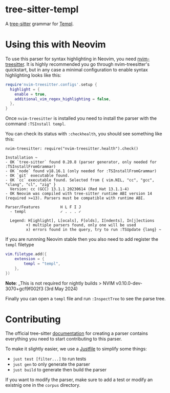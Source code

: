 # tree-sitter-templ

A [tree-sitter](https://github.com/tree-sitter/tree-sitter) grammar for [Templ](https://templ.guide).

# Using this with Neovim

To use this parser for syntax highlighting in Neovim, you need [nvim-treesitter](https://github.com/nvim-treesitter/nvim-treesitter).
It is highly recommended you go through nvim-treesitter's quickstart, but in any case a minimal configuration to enable syntax highlighting looks like this:

```lua
require'nvim-treesitter.configs'.setup {
  highlight = {
    enable = true,
    additional_vim_regex_highlighting = false,
  },
}
```

Once `nvim-treesitter` is installed you need to install the parser with the command `:TSInstall templ`.

You can check its status with `:checkhealth`, you should see something like this:
```
nvim-treesitter: require("nvim-treesitter.health").check()

Installation ~
- OK `tree-sitter` found 0.20.8 (parser generator, only needed for :TSInstallFromGrammar)
- OK `node` found v18.16.1 (only needed for :TSInstallFromGrammar)
- OK `git` executable found.
- OK `cc` executable found. Selected from { vim.NIL, "cc", "gcc", "clang", "cl", "zig" }
  Version: cc (GCC) 13.1.1 20230614 (Red Hat 13.1.1-4)
- OK Neovim was compiled with tree-sitter runtime ABI version 14 (required >=13). Parsers must be compatible with runtime ABI.

Parser/Features         H L F I J
  - templ               ✓ . . . ✓

  Legend: H[ighlight], L[ocals], F[olds], I[ndents], In[j]ections
         +) multiple parsers found, only one will be used
         x) errors found in the query, try to run :TSUpdate {lang} ~
```

If you are runnning Neovim stable then you also need to add register the `templ` filetype
```lua
vim.filetype.add({
    extension = {
        templ = "templ",
    },
})
```

**Note**: _This is not required for nightly builds > NVIM
v0.10.0-dev-3070+gcf9f002f3 (3rd May 2024)

Finally you can open a `templ` file and run `:InspectTree` to see the parse tree.

# Contributing

The official tree-sitter [documentation](https://tree-sitter.github.io/tree-sitter/creating-parsers#getting-started) for creating a parser contains everything you need to start contributing to this parser.

To make it slightly easier, we use a [Justfile](https://github.com/casey/just) to simplify some things:
* `just test [filter...]` to run tests
* `just gen` to only generate the parser
* `just build` to generate then build the parser

If you want to modify the parser, make sure to add a test or modify an existnig one in the `corpus` directory.

